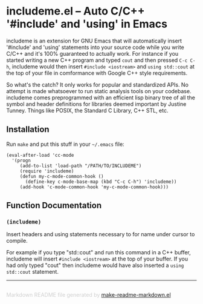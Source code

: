 includeme.el – Auto C/C++ '#include' and 'using' in Emacs
=========================================================

includeme is an extension for GNU Emacs that will automatically insert
'#include' and 'using' statements into your source code while you write
C/C++ and it's 100% guaranteed to actually work. For instance if you started
writing a new C++ program and typed `cout` and then pressed `C-c C-h`,
includeme would then insert `#include <iostream>` and `using std::cout` at
the top of your file in comformance with Google C++ style requirements.

So what's the catch? It only works for popular and standardized APIs. No
attempt is made whatsoever to run static analysis tools on your codebase.
includeme comes preprogrammed with an efficient lisp binary tree of all the
symbol and header definitions for libraries deemed important by Justine
Tunney. Things like POSIX, the Standard C Library, C++ STL, etc.

Installation
------------

Run `make` and put this stuff in your `~/.emacs` file:

    (eval-after-load 'cc-mode
      '(progn
         (add-to-list 'load-path "/PATH/TO/INCLUDEME")
         (require 'includeme)
         (defun my-c-mode-common-hook ()
           (define-key c-mode-base-map (kbd "C-c C-h") 'includeme))
         (add-hook 'c-mode-common-hook 'my-c-mode-common-hook)))

Function Documentation
----------------------

### `(includeme)`

Insert headers and using statements necessary to for name
under cursor to compile.

For example if you type "std::cout" and run this command in a
C++ buffer, includeme will insert `#include <iostream>` at the
top of your buffer. If you had only typed "cout" then includeme
would have also inserted a `using std::cout` statement.

-----
<div style="padding-top:15px;color: #d0d0d0;">
Markdown README file generated by
<a href="https://github.com/mgalgs/make-readme-markdown">make-readme-markdown.el</a>
</div>
